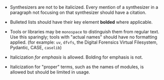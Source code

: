 - Synthesizers are not to be italicized. Every mention of a synthesizer in a paragraph not focusing on that synthesizer should have a citation.

- Bulleted lists should have their key element **bolded** where applicable.
- Tools or libraries may be `monospace` to distinguish them from regular text. Use this sparingly; tools with "actual names" should have no formatting applied. (for example: `uv`, `dfvfs`, the Digital Forensics Virtual Filesystem, Pydantic, CASE, `caselib`)
- Italicization *for emphasis* is allowed. Bolding for emphasis is not.
- Italicization for "proper" terms, such as the names of modules, is allowed but should be limited in usage.